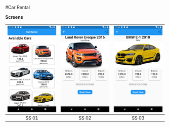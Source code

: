 #Car Rental

**Screens**

| ![](demo/ss1.png) | ![](demo/ss2.png) | ![](demo/ss3.png) | 
| :-------------: | :-------------:  | :-------------:  | 
|     SS 01     |    SS 02   |    SS 03     |  











